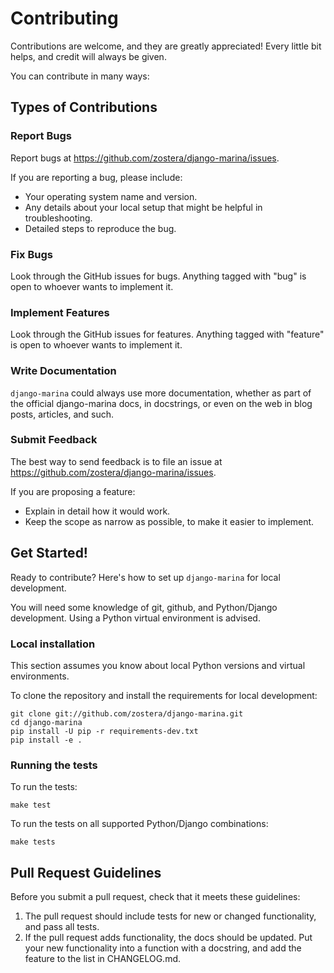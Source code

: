 # Contributing

Contributions are welcome, and they are greatly appreciated! Every
little bit helps, and credit will always be given.

You can contribute in many ways:

## Types of Contributions

### Report Bugs

Report bugs at <https://github.com/zostera/django-marina/issues>.

If you are reporting a bug, please include:

- Your operating system name and version.
- Any details about your local setup that might be helpful in troubleshooting.
- Detailed steps to reproduce the bug.

### Fix Bugs

Look through the GitHub issues for bugs. Anything tagged with \"bug\" is open to whoever wants to implement it.

### Implement Features

Look through the GitHub issues for features. Anything tagged with \"feature\" is open to whoever wants to implement it.

### Write Documentation

`django-marina` could always use more documentation, whether as part of the official django-marina docs, in docstrings, or even on the web in blog posts, articles, and such.

### Submit Feedback

The best way to send feedback is to file an issue at
<https://github.com/zostera/django-marina/issues>.

If you are proposing a feature:

- Explain in detail how it would work.
- Keep the scope as narrow as possible, to make it easier to implement.

## Get Started!

Ready to contribute? Here\'s how to set up `django-marina` for local development.

You will need some knowledge of git, github, and Python/Django development. Using a Python virtual environment is advised.

### Local installation

This section assumes you know about local Python versions and virtual environments.

To clone the repository and install the requirements for local development:

```console
git clone git://github.com/zostera/django-marina.git
cd django-marina
pip install -U pip -r requirements-dev.txt
pip install -e .
```

### Running the tests

To run the tests:

```console
make test
```

To run the tests on all supported Python/Django combinations:

```console
make tests
```

## Pull Request Guidelines

Before you submit a pull request, check that it meets these guidelines:

1. The pull request should include tests for new or changed functionality, and pass all tests.
2. If the pull request adds functionality, the docs should be updated. Put your new functionality into a function with a docstring, and add the feature to the list in CHANGELOG.md.
